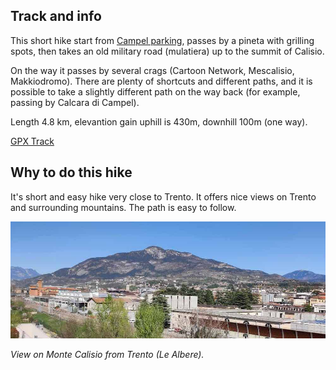 ## Track and info

This short hike start from [Campel parking](https://maps.app.goo.gl/pwGZZRJX6FME8Ra27), passes by a pineta with grilling spots,
then takes an old military road (mulatiera) up to the summit of Calisio.

On the way it passes by several crags (Cartoon Network, Mescalisio, Makkiodromo). There are plenty of shortcuts and different paths,
and it is possible to take a slightly different path on the way back (for example, passing by Calcara di Campel).

Length 4.8 km, elevantion gain uphill is 430m, downhill 100m (one way).

[GPX Track](https://raw.githubusercontent.com/cragtracks/cragtracks/master/Hiking/Cima%20Calisio%20from%20Campel/Cima_Calisio_from_Campel.gpx)

## Why to do this hike

It's short and easy hike very close to Trento. It offers nice views on Trento and surrounding mountains. The path is easy to follow.

![View on Monte Calisio from Trento (Le Albere)](https://raw.githubusercontent.com/cragtracks/cragtracks/master/Hiking/Cima%20Calisio%20from%20Campel/Calisio_from_le_albere_2023-04.jpg)

*View on Monte Calisio from Trento (Le Albere).*
